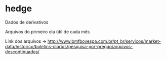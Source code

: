 # hedge

Dados de derivativos

Arquivos do primeiro dia útil de cada mês

Link dos arquivos -> http://www.bmfbovespa.com.br/pt_br/servicos/market-data/historico/boletins-diarios/pesquisa-por-pregao/arquivos-descontinuados/

